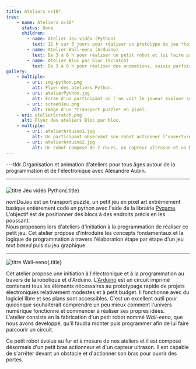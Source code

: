 ```yaml
---
title: Ateliers n×10⁹
tree:
    - name: Ateliers n×10⁹
      status: Done
      children:
        - name: Atelier Jeu vidéo (Python)
          text: 12 h sur 3 jours pour réaliser un prototype de jeu *text based* et d'un jeu de *transport puzzle* en *pixel art*.
        - name: Atelier Wall-eeno (Arduino)
          text: De 3 à 6 h pour réaliser un petit robot et lui faire parcourir un circuit avec ou sans obstacles.
        - name: Atelier Bloc par bloc (Scratch)
          text: De 3 à 6 h pour réaliser des animations, suivis parfois d'une autre phase où les enfants transmettent à une autre personne ce qui vient d'être expérimenté.
gallery:
    - multiple:
        - uri: img-python.png
          alt: Flyer des ateliers Python.
        - uri: atelierPython.jpg
          alt: Ècran d'un participant où l'on voit le joueur évoluer sur une petite carte en 2D.
        - uri: screenJeu.png
          alt: Image d'un *transport puzzle* en pixel.
    - uri: atelierScratch.png
      alt: Flyer des ateliers Bloc par bloc.
    - multiple:
        - uri: atelierArduino1.jpg
          alt: Un participant observant son robot actionner l'ouverture d'une barrière.
        - uri: atelierArduino2.jpg
          alt: Un robot composé de 2 roues, un capteur ultrason et un bras actionneur.
---
```



---tldr
Organisation et animation d'ateliers pour tous âges autour de la programmation et de l'électronique avec Alexandre Aubin.

---
###
![titre Jeu vidéo Python](titre-python.svg){.title}

*nomDuJeu* est un transport puzzle, un petit jeu en pixel art extrêmement basique entièrement codé en python avec l'aide de la librairie [Pygame](http://pygame.org/). L'objectif est de positionner des blocs à des endroits précis en les poussant.  
Nous proposons lors d'ateliers d'initiation à la programmation de réaliser ce petit jeu. Cet atelier propose d'introduire les concepts fondamentaux et la logique de programmation à travers l'élaboration étape par étape d'un jeu *text based* puis du jeu graphique.



***

![titre Wall-eeno](titre-arduino.svg){.title}

Cet atelier propose une initiation à l'électronique et à la programmation au travers de la robotique et d'Arduino. L'[Arduino](https://www.arduino.cc/) est un circuit imprimé contenant tous les éléments nécessaires au prototypage rapide de projets électroniques relativement modestes et à petit budget. Il fonctionne avec du logiciel libre et ses plans sont accessibles. C'est un excellent outil pour quiconque souhaiterait comprendre un peu mieux comment l'univers numérique fonctionne et commencer à réaliser ses propres idées.  
L'atelier consiste en la fabrication d'un petit robot nommé *Wall-eeno*, que nous avons développé, qu'il faudra monter puis programmer afin de lui faire parcourir un circuit.

Ce petit robot évolue au fur et à mesure de nos ateliers et il est composé désormais d'un petit bras actionneur et d'un capteur ultrason. Il est capable de s'arrêter devant un obstacle et d'actionner son bras pour ouvrir des portes.
